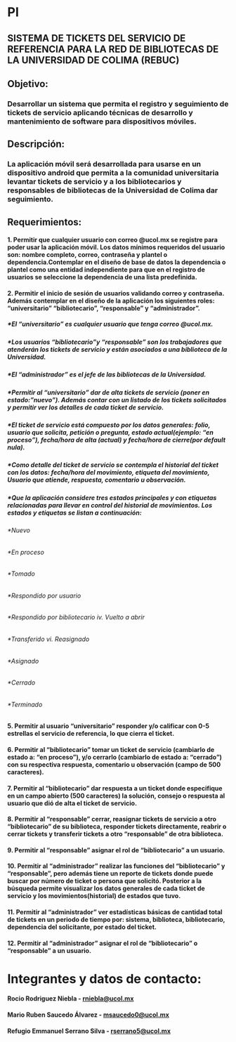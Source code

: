 # PI
##  SISTEMA DE TICKETS DEL SERVICIO DE REFERENCIA PARA LA RED DE BIBLIOTECAS DE LA UNIVERSIDAD DE COLIMA (REBUC)

## Objetivo:
### Desarrollar un sistema que permita el registro y seguimiento de tickets de servicio aplicando técnicas de desarrollo y mantenimiento de software para dispositivos móviles.

## Descripción:
### La aplicación móvil será desarrollada para usarse en un dispositivo android que permita a la comunidad universitaria levantar tickets de servicio y a los bibliotecarios y responsables de bibliotecas de la Universidad de Colima dar seguimiento.

## Requerimientos:
#### 1. Permitir que cualquier usuario con correo @ucol.mx se registre para poder usar la aplicación móvil. Los datos mínimos requeridos del usuario son: nombre completo, correo, contraseña y plantel o dependencia.Contemplar en el diseño de base de datos la dependencia o plantel como una entidad independiente para que en el registro de usuarios se seleccione la dependencia de una lista predefinida.
#### 2. Permitir el inicio de sesión de usuarios validando correo y contraseña. Además contemplar en el diseño de la aplicación los siguientes roles: “universitario” “bibliotecario”, “responsable” y “administrador”.
##### *El “universitario” es cualquier usuario que tenga correo @ucol.mx.
##### *Los usuarios “bibliotecario”y “responsable” son los trabajadores que atenderán   los tickets de servicio y están asociados a una biblioteca de la Universidad.
##### *El “administrador” es el jefe de las bibliotecas de la Universidad.
##### *Permitir al “universitario” dar de alta tickets de servicio (poner en estado:”nuevo”). Además contar con un listado de los tickets solicitados y permitir ver los detalles de cada ticket de servicio.
##### *El ticket de servicio está compuesto por los datos generales: folio, usuario que solicita, petición o pregunta, estado actual(ejemplo: “en proceso”), fecha/hora de alta (actual) y fecha/hora de cierre(por default nula).
##### *Como detalle del ticket de servicio se contempla el historial del ticket con los datos: fecha/hora del movimiento, etiqueta del movimiento, Usuario que atiende, respuesta, comentario u observación.
##### *Que la aplicación considere tres estados principales y con etiquetas relacionadas para llevar en control del historial de movimientos. Los estados y etiquetas se listan a continuación:
###### *Nuevo
###### *En proceso
###### *Tomado
###### *Respondido por usuario
###### *Respondido por bibliotecario iv. Vuelto a abrir
###### *Transferido vi. Reasignado
###### *Asignado
###### *Cerrado
###### *Terminado
#### 5. Permitir al usuario “universitario” responder y/o calificar con 0-5 estrellas el servicio de referencia, lo que cierra el ticket.
#### 6. Permitir al “bibliotecario” tomar un ticket de servicio (cambiarlo de estado a: “en proceso”), y/o cerrarlo (cambiarlo de estado a: “cerrado”) con su respectiva respuesta, comentario u observación (campo de 500 caracteres).
#### 7. Permitir al “bibliotecario” dar respuesta a un ticket donde especifique en un campo abierto (500 caracteres) la solución, consejo o respuesta al usuario que dió de alta el ticket de servicio.
#### 8. Permitir al “responsable” cerrar, reasignar tickets de servicio a otro “bibliotecario” de su biblioteca, responder tickets directamente, reabrir o cerrar tickets y transferir tickets a otro “responsable” de otra biblioteca.
#### 9. Permitir al “responsable” asignar el rol de “bibliotecario” a un usuario.
#### 10. Permitir al “administrador” realizar las funciones del “bibliotecario” y “responsable”, pero además tiene un reporte de tickets donde puede buscar por número de ticket o persona que solicitó. Posterior a la búsqueda permite visualizar los datos generales de cada ticket de servicio y los movimientos(historial) de estados que tuvo.
#### 11. Permitir al “administrador” ver estadísticas básicas de cantidad total de tickets en un periodo de tiempo por: sistema, biblioteca, bibliotecario, dependencia del solicitante, por estado del ticket.
#### 12. Permitir al “administrador” asignar el rol de “bibliotecario” o “responsable” a un usuario.

# Integrantes y datos de contacto:
#### Rocio Rodriguez Niebla - rniebla@ucol.mx
#### Mario Ruben Saucedo Álvarez - msaucedo0@ucol.mx
#### Refugio Emmanuel Serrano Silva - rserrano5@ucol.mx
